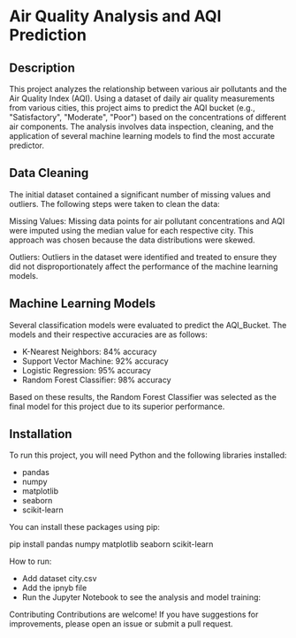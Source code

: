 # Air Quality Analysis and AQI Prediction

## Description
This project analyzes the relationship between various air pollutants and the Air Quality Index (AQI). Using a dataset of daily air quality measurements from various cities, this project aims to predict the AQI bucket (e.g., "Satisfactory", "Moderate", "Poor") based on the concentrations of different air components. The analysis involves data inspection, cleaning, and the application of several machine learning models to find the most accurate predictor.

## Data Cleaning
The initial dataset contained a significant number of missing values and outliers. The following steps were taken to clean the data:

Missing Values: Missing data points for air pollutant concentrations and AQI were imputed using the median value for each respective city. This approach was chosen because the data distributions were skewed.

Outliers: Outliers in the dataset were identified and treated to ensure they did not disproportionately affect the performance of the machine learning models.

## Machine Learning Models
Several classification models were evaluated to predict the AQI_Bucket. The models and their respective accuracies are as follows:

- K-Nearest Neighbors: 84% accuracy
- Support Vector Machine: 92% accuracy
- Logistic Regression: 95% accuracy
- Random Forest Classifier: 98% accuracy

Based on these results, the Random Forest Classifier was selected as the final model for this project due to its superior performance.

## Installation
To run this project, you will need Python and the following libraries installed:
- pandas
- numpy
- matplotlib
- seaborn
- scikit-learn

You can install these packages using pip:

pip install pandas numpy matplotlib seaborn scikit-learn

How to run: 
- Add dataset city.csv
- Add the ipnyb file
- Run the Jupyter Notebook to see the analysis and model training:


Contributing
Contributions are welcome! If you have suggestions for improvements, please open an issue or submit a pull request.
